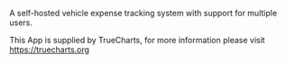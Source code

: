 A self-hosted vehicle expense tracking system with support for multiple users.

This App is supplied by TrueCharts, for more information please visit https://truecharts.org
